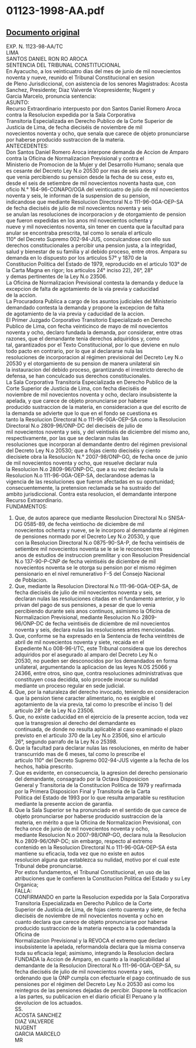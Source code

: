 
01123-1998-AA.pdf
=================
  
[Documento original](https://tc.gob.pe/jurisprudencia/1999/01123-1998-AA.pdf)  
---  
EXP. N. 1123-98-AA/TC  
LIMA  
SANTOS DANIEL RON RO AROCA  
SENTENCIA DEL TRIBUNAL CONSTITUCIONAL  
En Ayacucho, a los veinticuatro dias del mes de junio de mil novecientos noventa y nueve, reunido el Tribunal Constitucional en sesion  
de Pleno Jurisdiccional, con asistencia de los senores Magistrados: Acosta Sanchez, Presidente; Diaz Valverde Vicepresidente; Nugent y  
Garcia Marcelo, pronuncia sentencia:  
ASUNTO:  
Recurso Extraordinario interpuesto por don Santos Daniel Romero Aroca contra la Resolucion expedida por la Sala Corporativa  
Transitoria Especializada en Derecho Publico de la Corte Superior de Justicia de Lima, de fecha dieciséis de noviembre de mil  
novecientos noventa y ocho, que senala que carece de objeto pronunciarse por haberse producido sustraccion de la materia.  
ANTECEDENTES:  
Don Santos Daniel Romero Aroca interpone demanda de Accion de Amparo contra la Oficina de Normalizacion Previsional y contra el  
Ministerio de Promocion de la Mujer y del Desarrollo Humano; senala que es cesante del Decreto Ley N.o 20530 por mas de seis anos y  
que venia percibiendo su pension desde la fecha de su cese, esto es, desde el seis de setiembre de mil novecientos noventa hasta que, con  
oficio N.° 164-96-CONAPO/OGA del veinticuatro de julio de mil novecientos noventa y seis, le informan de la suspension de su pension,  
indicandose que mediante Resolucion Directoral N.o 111-96-0GA-OEP-SA de fecha dieciséis de julio de mil novecientos noventa y seis  
se anulan las resoluciones de incorporacion y de otorgamiento de pension que fueron expedidas en los anos mil novecientos ochenta y  
nueve y mil novecientos noventa, sin tener en cuenta que la facultad para anular se encontraba prescrita, tal como lo senala el articulo  
110° del Decreto Supremo 002-94-JUS, conculcandose con ello sus derechos constitucionales a percibir una pension justa, a la integridad,  
salud y bienestar de su familia y al debido proceso, entre otros. Ampara su demanda en lo dispuesto por los articulos 57° y 1870 de la  
Constitucion Politica del Estado de 1979, reproducido en el articulo 103° de la Carta Magna en rigor; los articulos 24° inciso 22), 26°, 28°  
y demas pertinentes de la Ley N.o 23506.  
La Oficina de Normalizacion Previsional contesta la demanda y deduce la excepcion de falta de agotamiento de la via previa y caducidad  
de la accion.  
La Procuradora Publica a cargo de los asuntos judiciales del Ministerio demandado contesta la demanda y propone la excepcion de falta  
de agotamiento de la via previa y caducidad de la accion.  
El Primer Juzgado Corporativo Transitorio Especializado en Derecho Publico de Lima, con fecha veinticinco de mayo de mil novecientos  
noventa y ocho, declaro fundada la demanda, por considerar, entre otras razones, que el demandante tenia derechos adquiridos y, como  
tal, garantizados por el Texto Constitucional, por lo que deviene en nulo todo pacto en contrario, por lo que al declararse nula las  
resoluciones de incorporacion al régimen previsional del Decreto Ley N.o 20530 y el otorgamiento de su pension de manera unilateral sin  
la instauracion del debido proceso, garantizando el irrestricto derecho de defensa, se han conculcado sus derechos constitucionales.  
La Sala Corporativa Transitoria Especializada en Derecho Publico de la Corte Superior de Justicia de Lima, con fecha dieciséis de  
noviembre de mil novecientos noventa y ocho, declaro insubsistente la apelada, y que carece de objeto pronunciarse por haberse  
producido sustraccion de la materia, en consideracion a que del escrito de la demanda se advierte que lo que en el fondo se cuestiona es  
tanto la Resolucion Directoral N.o 111-96-0GA-OEP-SA como la Resolucion Directoral N.o 2809-96/ONP-DC del dieciséis de julio de  
mil novecientos noventa y seis, y del veintiséis de diciembre del mismo ano, respectivamente, por las que se declaran nulas las  
resoluciones que incorporan al demandante dentro del régimen previsional del Decreto Ley N.o 20530; que a fojas ciento dieciséis y ciento  
diecisiete obra la Resolucion N.° 2007-98/ONP-GO, de fecha once de junio de mil novecientos noventa y ocho, que resuelve declarar nula  
la Resolucion N.o 2809-96/ONP-DC, que a su vez declaro nula la Resolucion N.o 111-96-0GA-OEP-SA, declarandose ademas la  
vigencia de las resoluciones que fueron afectadas en su oportunidad; consecuentemente, la pretension reclamada se ha sustraido del  
ambito jurisdiccional. Contra esta resolucion, el demandante interpone Recurso Extraordinario.  
FUNDAMENTOS:  
1. Que, de autos aparece que mediante Resolucion Directoral N.o SNISA-DG 0585-89, de fecha veintiocho de diciembre de mil  
novecientos ochenta y nueve, se le incorporo al demandante al régimen de pensiones normado por el Decreto Ley N.o 20530, y que  
con la Resolucion Directoral N.o 0875-90-SA-P, de fecha veintiséis de setiembre mil novecientos noventa se le se le reconocen tres  
anos de estudios de instruccion premilitar y con Resolucion Presidencial N.o 137-90-P-CNP de fecha veintiséis de diciembre de mil  
novecientos noventa se le otorga su pension por el mismo régimen pensionario en el nivel remunerativo F-5 del Consejo Nacional  
de Poblacion.  
2. Que, mediante la Resolucion Directoral N.o 111-96-0GA-OEP-SA, de fecha dieciséis de julio de mil novecientos noventa y seis, se  
declaran nulas las resoluciones citadas en el fundamento anterior, y lo privan del pago de sus pensiones, a pesar de que lo venia  
percibiendo durante seis anos continuos, asimismo la Oficina de Normalizacion Previsional, mediante Resolucion N.o 2809-  
96/ONP-DC de fecha veintiséis de diciembre de mil novecientos noventa y seis, declara nulas las resoluciones antes mencionadas.  
3. Que, conforme se ha expresado en la Sentencia de fecha veintitrés de abril de mil novecientos noventa y siete, recaida en el  
Expediente N.o 008-96-I/TC, este Tribunal considera que los derechos adquiridos por el asegurado al amparo del Decreto Ley N.o  
20530, no pueden ser desconocidos por los demandados en forma unilateral, argumentando la aplicacion de las leyes N.OS 25066 y  
24366, entre otros, sino que, contra resoluciones administrativas que constituyen cosa decidida, solo procede invocar su nulidad  
mediante un proceso regular en sede judicial.  
4. Que, por la naturaleza del derecho invocado, teniendo en consideracion que la pension tiene caracter alimentario, no es exigible el  
agotamiento de la via previa, tal como lo prescribe el inciso 1) del articulo 28° de la Ley N.o 23506.  
5. Que, no existe caducidad en el ejercicio de la presente accion, toda vez que la transgresion al derecho del demandante es  
continuada, de donde no resulta aplicable al caso examinado el plazo previsto en el articulo 370 de la Ley N.o 23506, sino el articulo  
26°, segundo parrafo de la Ley N.o 25398.  
6. Que la facultad para declarar nulas las resoluciones, en mérito de haber transcurrido mas de 6 meses, tal como lo prescribe el  
articulo 110° del Decreto Supremo 002-94-JUS vigente a la fecha de los hechos, habia prescrito.  
7. Que es evidente, en consecuencia, la agresion del derecho pensionario del demandante, consagrado por la Octava Disposicion  
General y Transitoria de la Constitucion Politica de 1979 y reafirmada por la Primera Disposicion Final y Transitoria de la Carta  
Politica del Estado de 1993 por lo que resulta amparable su restitucion mediante la presente accion de garantia.  
8. Que la Sala Superior se ha pronunciado en el sentido de que carece de objeto pronunciarse por haberse producido sustraccion de la  
materia, en mérito a que la Oficina de Normalizacion Previsional, con fecha once de junio de mil novecientos noventa y ocho,  
mediante Resolucion N.o 2007-98/ONP-GO, declara nula la Resolucion N.o 2809-96/ONP-DC; sin embargo, respecto al extremo  
contenido en la Resolucion Directoral N.o 111-96-0GA-OEP-SA ésta mantiene su eficacia, toda vez que no existe en autos  
resolucion alguna que establezca su nulidad, motivo por el cual este Tribunal debe pronunciarse.  
Por estos fundamentos, el Tribunal Constitucional, en uso de las atribuciones que le confieren la Constitucion Politica del Estado y su Ley  
Organica;  
FALLA:  
CONFIRMANDO en parte la Resolucion expedida por la Sala Corporativa Transitoria Especializada en Derecho Publico de la Corte  
Superior de Justicia de Lima, de fojas ciento cuarenta y siete, de fecha dieciséis de noviembre de mil novecientos noventa y ocho en  
cuanto declara que carece de objeto pronunciarse por haberse producido sustraccion de la materia respecto a la codemandada la Oficina de  
Normalizacion Previsional y la REVOCA el extremo que declaro insubsistente la apelada, reformandola declara que la misma conserva  
toda su eficacia legal; asimismo, integrando la Resolucion declara FUNDADA la Accion de Amparo, en cuanto a la inaplicabilidad al  
demandante de la Resolucion Directoral N.o 111-96-0GA-OEP-SA, su fecha dieciséis de julio de mil novecientos noventa y seis,  
ordenando que la ONP cumpla con efectuarle el pago continuado de sus pensiones por el régimen del Decreto Ley N.o 20530 asi como los  
reintegros de las pensiones dejadas de percibir. Dispone la notificacion a las partes, su publicacion en el diario oficial El Peruano y la  
devolucion de los actuados.  
SS.  
ACOSTA SANCHEZ  
DIAZ VALVERDE  
NUGENT  
GARCIA MARCELO  
MR